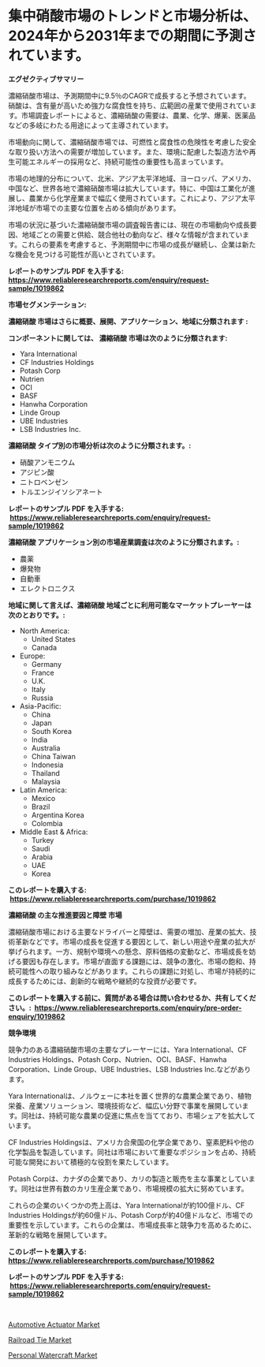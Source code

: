 <p><h1>集中硝酸市場のトレンドと市場分析は、2024年から2031年までの期間に予測されています。</h1></p><p><strong>エグゼクティブサマリー</strong></p>
<p><p>濃縮硝酸市場は、予測期間中に9.5％のCAGRで成長すると予想されています。硝酸は、含有量が高いため強力な腐食性を持ち、広範囲の産業で使用されています。市場調査レポートによると、濃縮硝酸の需要は、農業、化学、爆薬、医薬品などの多岐にわたる用途によって主導されています。</p><p>市場動向に関して、濃縮硝酸市場では、可燃性と腐食性の危険性を考慮した安全な取り扱い方法への需要が増加しています。また、環境に配慮した製造方法や再生可能エネルギーの採用など、持続可能性の重要性も高まっています。</p><p>市場の地理的分布について、北米、アジア太平洋地域、ヨーロッパ、アメリカ、中国など、世界各地で濃縮硝酸市場は拡大しています。特に、中国は工業化が進展し、農業から化学産業まで幅広く使用されています。これにより、アジア太平洋地域が市場での主要な位置を占める傾向があります。</p><p>市場の状況に基づいた濃縮硝酸市場の調査報告書には、現在の市場動向や成長要因、地域ごとの需要と供給、競合他社の動向など、様々な情報が含まれています。これらの要素を考慮すると、予測期間中に市場の成長が継続し、企業は新たな機会を見つける可能性が高いとされています。</p></p>
<p><strong>レポートのサンプル PDF を入手する: <a href="https://www.reliableresearchreports.com/enquiry/request-sample/1019862">https://www.reliableresearchreports.com/enquiry/request-sample/1019862</a></strong></p>
<p><strong>市場セグメンテーション:</strong></p>
<p><strong> 濃縮硝酸 市場はさらに概要、展開、アプリケーション、地域に分類されます :</strong></p>
<p><strong>コンポーネントに関しては、 濃縮硝酸 市場は次のように分類されます: &nbsp;</strong></p>
<p><ul><li>Yara International</li><li>CF Industries Holdings</li><li>Potash Corp</li><li>Nutrien</li><li>OCI</li><li>BASF</li><li>Hanwha Corporation</li><li>Linde Group</li><li>UBE Industries</li><li>LSB Industries Inc.</li></ul></p>
<p><strong> 濃縮硝酸 タイプ別の市場分析は次のように分類されます。:</strong></p>
<p><ul><li>硝酸アンモニウム</li><li>アジピン酸</li><li>ニトロベンゼン</li><li>トルエンジイソシアネート</li></ul></p>
<p><strong>レポートのサンプル PDF を入手する: &nbsp;<a href="https://www.reliableresearchreports.com/enquiry/request-sample/1019862">https://www.reliableresearchreports.com/enquiry/request-sample/1019862</a></strong></p>
<p><strong> 濃縮硝酸 アプリケーション別の市場産業調査は次のように分類されます。:</strong></p>
<p><ul><li>農薬</li><li>爆発物</li><li>自動車</li><li>エレクトロニクス</li></ul></p>
<p><strong>地域に関して言えば、濃縮硝酸 地域ごとに利用可能なマーケットプレーヤーは次のとおりです。:</strong></p>
<p><ul>
    <li>
        North America:
        <ul>
            <li>United States</li>
            <li>Canada</li>
        </ul>
    </li>
    <li>
        Europe:
        <ul>
            <li>Germany</li>
            <li>France</li>
            <li>U.K.</li>
            <li>Italy</li>
            <li>Russia</li>
        </ul>
    </li>
    <li>
        Asia-Pacific:
        <ul>
            <li>China</li>
            <li>Japan</li>
            <li>South Korea</li>
            <li>India</li>
            <li>Australia</li>
            <li>China Taiwan</li>
            <li>Indonesia</li>
            <li>Thailand</li>
            <li>Malaysia</li>
        </ul>
    </li>
    <li>
        Latin America:
        <ul>
            <li>Mexico</li>
            <li>Brazil</li>
            <li>Argentina Korea</li>
            <li>Colombia</li>
        </ul>
    </li>
    <li>
        Middle East & Africa:
        <ul>
            <li>Turkey</li>
            <li>Saudi</li>
            <li>Arabia</li>
            <li>UAE</li>
            <li>Korea</li>
        </ul>
    </li>
    </ul></p>
<p><strong>このレポートを購入する: &nbsp;<a href="https://www.reliableresearchreports.com/purchase/1019862">https://www.reliableresearchreports.com/purchase/1019862</a></strong></p>
<p><strong>濃縮硝酸 の主な推進要因と障壁 市場</strong></p>
<p><p>濃縮硝酸市場における主要なドライバーと障壁は、需要の増加、産業の拡大、技術革新などです。市場の成長を促進する要因として、新しい用途や産業の拡大が挙げられます。一方、規制や環境への懸念、原料価格の変動など、市場成長を妨げる要因も存在します。市場が直面する課題には、競争の激化、市場の飽和、持続可能性への取り組みなどがあります。これらの課題に対処し、市場が持続的に成長するためには、創新的な戦略や継続的な投資が必要です。</p></p>
<p><strong>このレポートを購入する前に、質問がある場合は問い合わせるか、共有してください。:&nbsp; <a href="https://www.reliableresearchreports.com/enquiry/pre-order-enquiry/1019862">https://www.reliableresearchreports.com/enquiry/pre-order-enquiry/1019862</a></strong></p>
<p><strong>競争環境</strong></p>
<p><p>競争力のある濃縮硝酸市場の主要なプレーヤーには、Yara International、CF Industries Holdings、Potash Corp、Nutrien、OCI、BASF、Hanwha Corporation、Linde Group、UBE Industries、LSB Industries Inc.などがあります。</p><p>Yara Internationalは、ノルウェーに本社を置く世界的な農業企業であり、植物栄養、産業ソリューション、環境技術など、幅広い分野で事業を展開しています。同社は、持続可能な農業の促進に焦点を当てており、市場シェアを拡大しています。</p><p>CF Industries Holdingsは、アメリカ合衆国の化学企業であり、窒素肥料や他の化学製品を製造しています。同社は市場において重要なポジションを占め、持続可能な開発において積極的な役割を果たしています。</p><p>Potash Corpは、カナダの企業であり、カリの製造と販売を主な事業としています。同社は世界有数のカリ生産企業であり、市場規模の拡大に努めています。</p><p>これらの企業のいくつかの売上高は、Yara Internationalが約100億ドル、CF Industries Holdingsが約60億ドル、Potash Corpが約40億ドルなど、市場での重要性を示しています。これらの企業は、市場成長率と競争力を高めるために、革新的な戦略を展開しています。</p></p>
<p><strong>このレポートを購入する: &nbsp; <a href="https://www.reliableresearchreports.com/purchase/1019862">https://www.reliableresearchreports.com/purchase/1019862</a></strong></p>
<p><strong>レポートのサンプル PDF を入手する: &nbsp;<a href="https://www.reliableresearchreports.com/enquiry/request-sample/1019862">https://www.reliableresearchreports.com/enquiry/request-sample/1019862</a></strong><strong></strong></p>
<p>&nbsp;</p>
<p><p><a href="https://github.com/beatblasta/Market-Research-Report-List-2/blob/main/automotive-actuator-market.md">Automotive Actuator Market</a></p><p><a href="https://github.com/shotows/Market-Research-Report-List-1/blob/main/railroad-tie-market.md">Railroad Tie Market</a></p><p><a href="https://github.com/angelajermaine/Market-Research-Report-List-2/blob/main/personal-watercraft-market.md">Personal Watercraft Market</a></p></p>